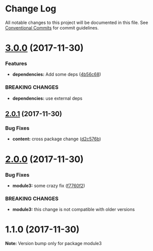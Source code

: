 # Change Log

All notable changes to this project will be documented in this file.
See [Conventional Commits](https://conventionalcommits.org) for commit guidelines.

<a name="3.0.0"></a>
# [3.0.0](https://github.com/yannickschuchmann/lerna-test/compare/v2.1.0...v3.0.0) (2017-11-30)


### Features

* **dependencies:** Add some deps ([4b56c68](https://github.com/yannickschuchmann/lerna-test/commit/4b56c68))


### BREAKING CHANGES

* **dependencies:** use external deps




<a name="2.0.1"></a>
## [2.0.1](https://github.com/yannickschuchmann/lerna-test/compare/v2.0.0...v2.0.1) (2017-11-30)


### Bug Fixes

* **content:** cross package change ([d2c576b](https://github.com/yannickschuchmann/lerna-test/commit/d2c576b))




<a name="2.0.0"></a>
# [2.0.0](https://github.com/yannickschuchmann/lerna-test/compare/v1.1.1...v2.0.0) (2017-11-30)


### Bug Fixes

* **module3:** some crazy fix ([f7760f2](https://github.com/yannickschuchmann/lerna-test/commit/f7760f2))


### BREAKING CHANGES

* **module3:** this change is not compatible with older versions




<a name="1.1.0"></a>
# 1.1.0 (2017-11-30)




**Note:** Version bump only for package module3
